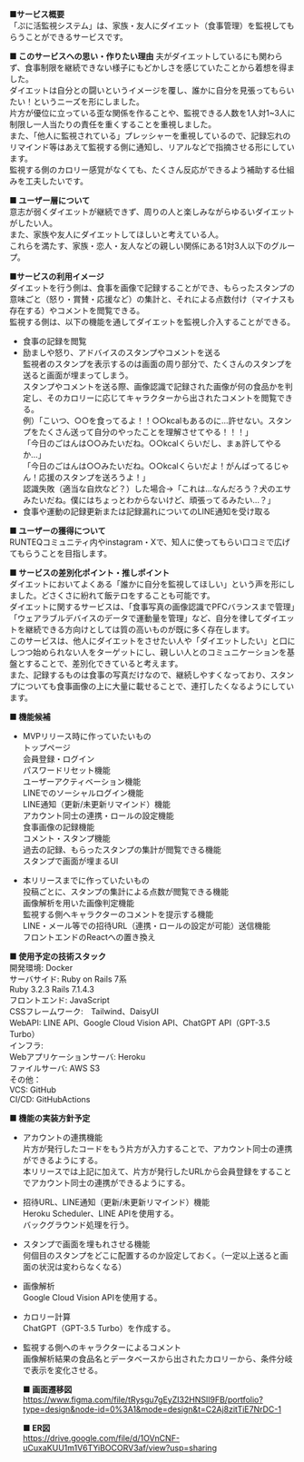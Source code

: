 **■サービス概要**  
「ぷに活監視システム」は、家族・友人にダイエット（食事管理）を監視してもらうことができるサービスです。  

**■ このサービスへの思い・作りたい理由**
夫がダイエットしているにも関わらず、食事制限を継続できない様子にもどかしさを感じていたことから着想を得ました。  
ダイエットは自分との闘いというイメージを覆し、誰かに自分を見張ってもらいたい！というニーズを形にしました。  
片方が優位に立っている歪な関係を作ることや、監視できる人数を1人対1~3人に制限し一人当たりの責任を重くすることを重視しました。  
また、「他人に監視されている」プレッシャーを重視しているので、記録忘れのリマインド等はあえて監視する側に通知し、リアルなどで指摘させる形にしています。  
監視する側のカロリー感覚がなくても、たくさん反応ができるよう補助する仕組みを工夫したいです。  

**■ ユーザー層について**  
意志が弱くダイエットが継続できず、周りの人と楽しみながらゆるいダイエットがしたい人。  
また、家族や友人にダイエットしてほしいと考えている人。  
これらを満たす、家族・恋人・友人などの親しい関係にある1対3人以下のグループ。  

**■サービスの利用イメージ**  
ダイエットを行う側は、食事を画像で記録することができ、もらったスタンプの意味ごと（怒り・賞賛・応援など）の集計と、それによる点数付け（マイナスも存在する）やコメントを閲覧できる。  
監視する側は、以下の機能を通してダイエットを監視し介入することができる。  
* 食事の記録を閲覧
* 励ましや怒り、アドバイスのスタンプやコメントを送る  
  監視者のスタンプを表示するのは画面の周り部分で、たくさんのスタンプを送ると画面が埋まってしまう。  
  スタンプやコメントを送る際、画像認識で記録された画像が何の食品かを判定し、そのカロリーに応じてキャラクターから出されたコメントを閲覧できる。  
    例）「こいつ、○○を食ってるよ！！○○kcalもあるのに…許せない。スタンプをたくさん送って自分のやったことを理解させてやる！！！」  
    「今日のごはんは○○みたいだね。○○kcalくらいだし、まぁ許してやるか…」  
    「今日のごはんは○○みたいだね。○○kcalくらいだよ！がんばってるじゃん！応援のスタンプを送ろうよ！」  
    認識失敗（適当な自炊など？）した場合→「これは…なんだろう？犬のエサみたいだね。僕にはちょっとわからないけど、頑張ってるみたい…？」  
* 食事や運動の記録更新または記録漏れについてのLINE通知を受け取る

**■ ユーザーの獲得について**  
RUNTEQコミュニティ内やinstagram・Xで、知人に使ってもらい口コミで広げてもらうことを目指します。  

**■ サービスの差別化ポイント・推しポイント**  
ダイエットにおいてよくある「誰かに自分を監視してほしい」という声を形にしました。どさくさに紛れて飯テロをすることも可能です。  
ダイエットに関するサービスは、「食事写真の画像認識でPFCバランスまで管理」「ウェアラブルデバイスのデータで運動量を管理」など、自分を律してダイエットを継続できる方向けとしては質の高いものが既に多く存在します。  
このサービスは、他人にダイエットをさせたい人や「ダイエットしたい」と口にしつつ始められない人をターゲットにし、親しい人とのコミュニケーションを基盤とすることで、差別化できていると考えます。  
また、記録するものは食事の写真だけなので、継続しやすくなっており、スタンプについても食事画像の上に大量に載せることで、連打したくなるようにしています。  

**■ 機能候補**  
* MVPリリース時に作っていたいもの  
  トップページ  
  会員登録・ログイン  
  パスワードリセット機能  
  ユーザーアクティベーション機能  
  LINEでのソーシャルログイン機能  
  LINE通知（更新/未更新リマインド）機能  
  アカウント同士の連携・ロールの設定機能  
  食事画像の記録機能  
  コメント・スタンプ機能  
  過去の記録、もらったスタンプの集計が閲覧できる機能  
  スタンプで画面が埋まるUI  

* 本リリースまでに作っていたいもの  
  投稿ごとに、スタンプの集計による点数が閲覧できる機能  
  画像解析を用いた画像判定機能  
  監視する側へキャラクターのコメントを提示する機能  
  LINE・メール等での招待URL（連携・ロールの設定が可能）送信機能  
  フロントエンドのReactへの置き換え  

**■ 使用予定の技術スタック**  
開発環境: Docker  
サーバサイド: Ruby on Rails 7系  
  Ruby 3.2.3 Rails 7.1.4.3  
フロントエンド: JavaScript  
CSSフレームワーク:　Tailwind、DaisyUI  
WebAPI: LINE API、Google Cloud Vision API、ChatGPT API（GPT-3.5 Turbo）  
インフラ:  
  Webアプリケーションサーバ: Heroku  
  ファイルサーバ: AWS S3  
その他：  
  VCS: GitHub  
  CI/CD: GitHubActions  

**■ 機能の実装方針予定**  
* アカウントの連携機能  
  片方が発行したコードをもう片方が入力することで、アカウント同士の連携ができるようにする。  
  本リリースでは上記に加えて、片方が発行したURLから会員登録をすることでアカウント同士の連携ができるようにする。  
* 招待URL、LINE通知（更新/未更新リマインド）機能  
  Heroku Scheduler、LINE APIを使用する。  
  バックグラウンド処理を行う。  
* スタンプで画面を埋もれさせる機能  
  何個目のスタンプをどこに配置するのか設定しておく。（一定以上送ると画面の状況は変わらなくなる）  
* 画像解析  
  Google Cloud Vision APIを使用する。  
* カロリー計算  
  ChatGPT（GPT-3.5 Turbo）を作成する。  
* 監視する側へのキャラクターによるコメント  
  画像解析結果の食品名とデータベースから出されたカロリーから、条件分岐で表示を変化させる。  

  **■ 画面遷移図**  
https://www.figma.com/file/tRysgu7gEyZI32HNSIl9FB/portfolio?type=design&node-id=0%3A1&mode=design&t=C2Aj8zitTiE7NrDC-1  

  **■ ER図**  
https://drive.google.com/file/d/1OVnCNF-uCuxaKUU1m1V6TYiBOCORV3af/view?usp=sharing  
